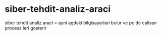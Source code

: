 # siber-tehdit-analiz-araci
siber tehdit analiz araci = ayni agdaki bilgisayarlari bulur ve pc de calisan process leri gosterir
